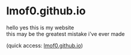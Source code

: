 # lmof0.github.io
hello yes this is my website<br>
this may be the greatest mistake i've ever made

(quick access: <a href="https://lmof0.github.io">lmof0.github.io</a>)
